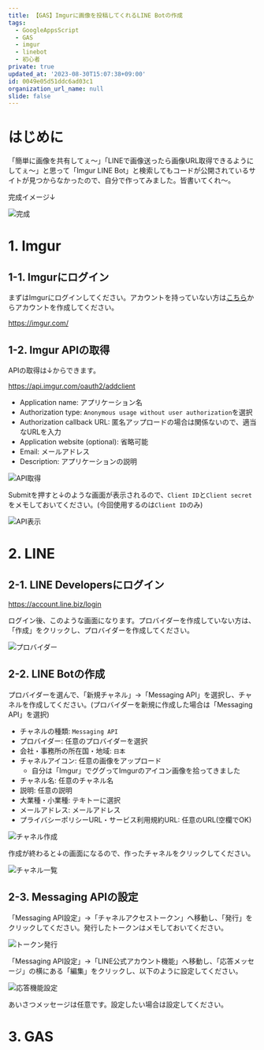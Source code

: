 ```yaml
---
title: 【GAS】Imgurに画像を投稿してくれるLINE Botの作成
tags:
  - GoogleAppsScript
  - GAS
  - imgur
  - linebot
  - 初心者
private: true
updated_at: '2023-08-30T15:07:38+09:00'
id: 0049e05d51ddc6ad03c1
organization_url_name: null
slide: false
---
```

# はじめに

「簡単に画像を共有してぇ～」「LINEで画像送ったら画像URL取得できるようにしてぇ～」と思って「Imgur LINE Bot」と検索してもコードが公開されているサイトが見つからなかったので、自分で作ってみました。皆書いてくれ～。

完成イメージ↓

![完成](https://raw.githubusercontent.com/SoniPana/Qiita-Content/main/images/23/08/30/00-01-talk.jpg)

# 1. Imgur

## 1-1. Imgurにログイン

まずはImgurにログインしてください。アカウントを持っていない方は[こちら](https://imgur.com/register)からアカウントを作成してください。

https://imgur.com/

## 1-2. Imgur APIの取得

APIの取得は↓からできます。

https://api.imgur.com/oauth2/addclient

- Application name: アプリケーション名
- Authorization type: ```Anonymous usage without user authorization```を選択
- Authorization callback URL: 匿名アップロードの場合は関係ないので、適当なURLを入力
- Application website (optional): 省略可能
- Email: メールアドレス
- Description: アプリケーションの説明

![API取得](https://raw.githubusercontent.com/SoniPana/Qiita-Content/main/images/23/08/30/01-01-api.png)

Submitを押すと↓のような画面が表示されるので、```Client ID```と```Client secret```をメモしておいてください。(今回使用するのは```Client ID```のみ)

![API表示](https://raw.githubusercontent.com/SoniPana/Qiita-Content/main/images/23/08/30/01-02-key.png)

# 2. LINE

## 2-1. LINE Developersにログイン

https://account.line.biz/login

ログイン後、このような画面になります。プロバイダーを作成していない方は、「作成」をクリックし、プロバイダーを作成してください。

![プロバイダー](https://raw.githubusercontent.com/SoniPana/Qiita-Content/main/images/23/08/30/02-01-provider.png)

## 2-2. LINE Botの作成

プロバイダーを選んで、「新規チャネル」→「Messaging API」を選択し、チャネルを作成してください。(プロバイダーを新規に作成した場合は「Messaging API」を選択)

- チャネルの種類: ```Messaging API```
- プロバイダー: 任意のプロバイダーを選択
- 会社・事務所の所在国・地域: ```日本```
- チャネルアイコン: 任意の画像をアップロード
  - 自分は「Imgur」でググってImgurのアイコン画像を拾ってきました
- チャネル名: 任意のチャネル名
- 説明: 任意の説明
- 大業種・小業種: テキトーに選択
- メールアドレス: メールアドレス
- プライバシーポリシーURL・サービス利用規約URL: 任意のURL(空欄でOK)

![チャネル作成](https://raw.githubusercontent.com/SoniPana/Qiita-Content/main/images/23/08/30/02-02-channel.png)

作成が終わると↓の画面になるので、作ったチャネルをクリックしてください。

![チャネル一覧](https://raw.githubusercontent.com/SoniPana/Qiita-Content/main/images/23/08/30/02-03-channel-list.png)

## 2-3. Messaging APIの設定

「Messaging API設定」→「チャネルアクセストークン」へ移動し、「発行」をクリックしてください。発行したトークンはメモしておいてください。

![トークン発行](https://raw.githubusercontent.com/SoniPana/Qiita-Content/main/images/23/08/30/02-04-token.png)

「Messaging API設定」→「LINE公式アカウント機能」へ移動し、「応答メッセージ」の横にある「編集」をクリックし、以下のように設定してください。

![応答機能設定](https://raw.githubusercontent.com/SoniPana/Qiita-Content/main/images/23/08/30/02-05-response.png)

あいさつメッセージは任意です。設定したい場合は設定してください。

# 3. GAS
